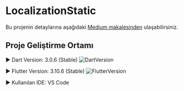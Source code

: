 # LocalizationStatic

Bu projenin detaylarına aşağıdaki [Medium makalesinden](https://ahmet-kahrimanoglu.medium.com/flutterda-lokalizasyon-localization-l10n-i%CC%87%C5%9Flemleri-1-statik-%C3%A7oklu-dil-deste%C4%9Fi-ekleme-906b513d5283) ulaşabilirsiniz.


## Proje Geliştirme Ortamı
▶️ Dart Version: 3.0.6 (Stable)
![DartVersion](https://img.shields.io/badge/dart-3.0.6-blue)

▶️ Flutter Version: 3.10.6 (Stable)
![FlutterVersion](https://img.shields.io/badge/flutter-3.10.6-blue)

▶️ Kullanılan IDE: VS Code
